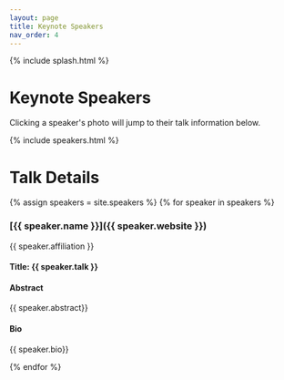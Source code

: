 ```yaml
---
layout: page
title: Keynote Speakers
nav_order: 4
---
```


{% include splash.html %}


# Keynote Speakers

Clicking a speaker's photo will jump to their talk information below.

{% include speakers.html %}

# Talk Details

{% assign speakers = site.speakers %}
{% for speaker in speakers %}

### [{{ speaker.name }}]({{ speaker.website }})

{{ speaker.affiliation }}

#### Title: {{ speaker.talk }}

#### Abstract
{{ speaker.abstract}}

#### Bio
{{ speaker.bio}}

{% endfor %}
